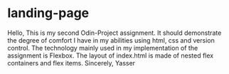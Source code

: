 # landing-page
Hello, 
This is my second Odin-Project assignment. It should demonstrate the degree of comfort I have in my abilities using html, css and version control. The technology mainly used in my implementation of the assignment is Flexbox. The layout of index.html is made of nested flex containers and flex items.
Sincerely, 
Yasser
